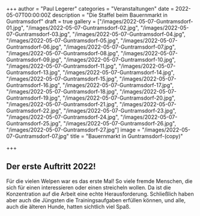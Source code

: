 +++
author = "Paul Legerer"
categories = "Veranstaltungen"
date = 2022-05-07T00:00:00Z
description = "Die Staffel beim Bauernmarkt in Guntramsdorf"
draft = true
gallery = ["/images/2022-05-07-Guntramsdorf-01.jpg", "/images/2022-05-07-Guntramsdorf-02.jpg", "/images/2022-05-07-Guntramsdorf-03.jpg", "/images/2022-05-07-Guntramsdorf-04.jpg", "/images/2022-05-07-Guntramsdorf-05.jpg", "/images/2022-05-07-Guntramsdorf-06.jpg", "/images/2022-05-07-Guntramsdorf-07.jpg", "/images/2022-05-07-Guntramsdorf-08.jpg", "/images/2022-05-07-Guntramsdorf-09.jpg", "/images/2022-05-07-Guntramsdorf-10.jpg", "/images/2022-05-07-Guntramsdorf-11.jpg", "/images/2022-05-07-Guntramsdorf-13.jpg", "/images/2022-05-07-Guntramsdorf-14.jpg", "/images/2022-05-07-Guntramsdorf-15.jpg", "/images/2022-05-07-Guntramsdorf-16.jpg", "/images/2022-05-07-Guntramsdorf-17.jpg", "/images/2022-05-07-Guntramsdorf-18.jpg", "/images/2022-05-07-Guntramsdorf-19.jpg", "/images/2022-05-07-Guntramsdorf-20.jpg", "/images/2022-05-07-Guntramsdorf-21.jpg", "/images/2022-05-07-Guntramsdorf-22.jpg", "/images/2022-05-07-Guntramsdorf-23.jpg", "/images/2022-05-07-Guntramsdorf-24.jpg", "/images/2022-05-07-Guntramsdorf-25.jpg", "/images/2022-05-07-Guntramsdorf-26.jpg", "/images/2022-05-07-Guntramsdorf-27.jpg"]
image = "/images/2022-05-07-Guntramsdorf-07.jpg"
title = "Bauernmarkt in Guntramsdorf-(copy)"

+++
## Der erste Auftritt 2022!

Für die vielen Welpen war es das erste Mal! So viele fremde Menschen, die sich für einen interessieren oder einen streicheln wollen. Da ist die Konzentration auf die Arbeit eine echte Herausforderung. Schließlich haben aber auch die Jüngsten die Trainingsaufgaben erfüllen können, und alle, auch die älteren Hunde, hatten sichtlich viel Spaß.
